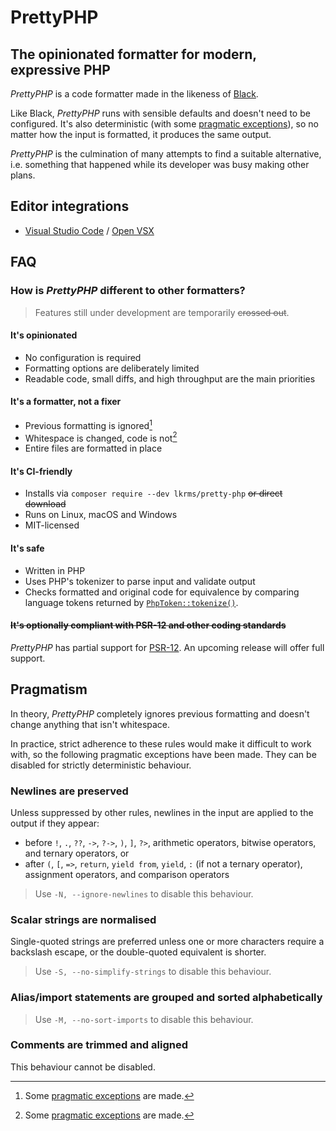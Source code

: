 # PrettyPHP

## The opinionated formatter for modern, expressive PHP

*PrettyPHP* is a code formatter made in the likeness of [Black].

Like Black, *PrettyPHP* runs with sensible defaults and doesn't need to be
configured. It's also deterministic (with some [pragmatic exceptions]), so no
matter how the input is formatted, it produces the same output.

*PrettyPHP* is the culmination of many attempts to find a suitable alternative,
i.e. something that happened while its developer was busy making other plans.

## Editor integrations

- [Visual Studio Code] / [Open VSX]

## FAQ

### How is *PrettyPHP* different to other formatters?

> Features still under development are temporarily ~~crossed out~~.

#### It's opinionated

- No configuration is required
- Formatting options are deliberately limited
- Readable code, small diffs, and high throughput are the main priorities

#### It's a formatter, not a fixer

- Previous formatting is ignored[^1]
- Whitespace is changed, code is not[^1]
- Entire files are formatted in place

[^1]: Some [pragmatic exceptions] are made.

#### It's CI-friendly

- Installs via `composer require --dev lkrms/pretty-php` ~~or direct download~~
- Runs on Linux, macOS and Windows
- MIT-licensed

#### It's safe

- Written in PHP
- Uses PHP's tokenizer to parse input and validate output
- Checks formatted and original code for equivalence by comparing language
  tokens returned by [`PhpToken::tokenize()`][tokenize].

#### ~~It's optionally compliant with PSR-12 and other coding standards~~

*PrettyPHP* has partial support for [PSR-12]. An upcoming release will offer
full support.

## Pragmatism

In theory, *PrettyPHP* completely ignores previous formatting and doesn't change
anything that isn't whitespace.

In practice, strict adherence to these rules would make it difficult to work
with, so the following pragmatic exceptions have been made. They can be disabled
for strictly deterministic behaviour.

### Newlines are preserved

Unless suppressed by other rules, newlines in the input are applied to the
output if they appear:

- before `!`, `.`, `??`, `->`, `?->`, `)`, `]`, `?>`, arithmetic operators,
  bitwise operators, and ternary operators, or
- after `(`, `[`, `=>`, `return`, `yield from`, `yield`, `:` (if not a ternary
  operator), assignment operators, and comparison operators

> Use `-N, --ignore-newlines` to disable this behaviour.

### Scalar strings are normalised

Single-quoted strings are preferred unless one or more characters require a
backslash escape, or the double-quoted equivalent is shorter.

> Use `-S, --no-simplify-strings` to disable this behaviour.

### Alias/import statements are grouped and sorted alphabetically

> Use `-M, --no-sort-imports` to disable this behaviour.

### Comments are trimmed and aligned

This behaviour cannot be disabled.


[Black]: https://github.com/psf/black
[Open VSX]: https://open-vsx.org/extension/lkrms/pretty-php
[pragmatic exceptions]: #Pragmatism
[PSR-12]: https://www.php-fig.org/psr/psr-12/
[tokenize]: https://www.php.net/manual/en/phptoken.tokenize.php
[Visual Studio Code]: https://marketplace.visualstudio.com/items?itemName=lkrms.pretty-php

